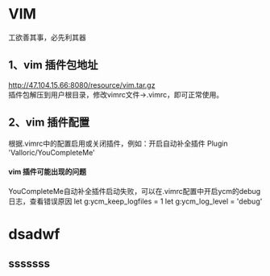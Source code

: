 # VIM
工欲善其事，必先利其器

## 1、vim 插件包地址
  http://47.104.15.66:8080/resource/vim.tar.gz  
  插件包解压到用户根目录，修改vimrc文件->.vimrc，即可正常使用。

## 2、vim 插件配置
  根据.vimrc中的配置启用或关闭插件，例如：开启自动补全插件 Plugin 'Valloric/YouCompleteMe'

#### vim 插件可能出现的问题  
  YouCompleteMe自动补全插件启动失败，可以在.vimrc配置中开启ycm的debug日志，查看错误原因
  let g:ycm_keep_logfiles = 1
  let g:ycm_log_level = 'debug'

  dsadwf
  =======
  sssssss
  ----
